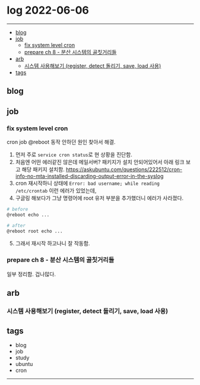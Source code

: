 # log 2022-06-06

--------------------------

- [blog](#blog)
- [job](#job)
  - [fix system level cron](#fix-system-level-cron)
  - [prepare ch 8 - 분산 시스템의 골칫거리들](#prepare-ch-8---분산-시스템의-골칫거리들)
- [arb](#arb)
  - [시스템 사용해보기 (register, detect 돌리기, save, load 사용)](#시스템-사용해보기-register-detect-돌리기-save-load-사용)
- [tags](#tags)

## blog

## job

### fix system level cron

cron job @reboot 동작 안하던 원인 찾아서 해결.
1. 먼저 주로 `service cron status`로 현 상황을 진단함.
2. 처음엔 어떤 에러같진 않은데 메일서버? 패키지가 설치 안되어있어서 아래 링크 보고 해당 패키지 설치함.
https://askubuntu.com/questions/222512/cron-info-no-mta-installed-discarding-output-error-in-the-syslog
3. cron 재시작하니 상태에 `Error: bad username; while reading /etc/crontab` 이런 에러가 있었는데,
4. 구글링 해보다가 그냥 명령어에 root 유저 부분을 추가했더니 에러가 사라졌다.

```bash
# before
@reboot echo ...

# after
@reboot root echo ...
```

5. 그래서 재시작 하고나니 잘 작동함.


### prepare ch 8 - 분산 시스템의 골칫거리들


일부 정리함. 겁나많다.


## arb

### 시스템 사용해보기 (register, detect 돌리기, save, load 사용)


## tags
- blog
- job
- study
- ubuntu
- cron

--------------------------


